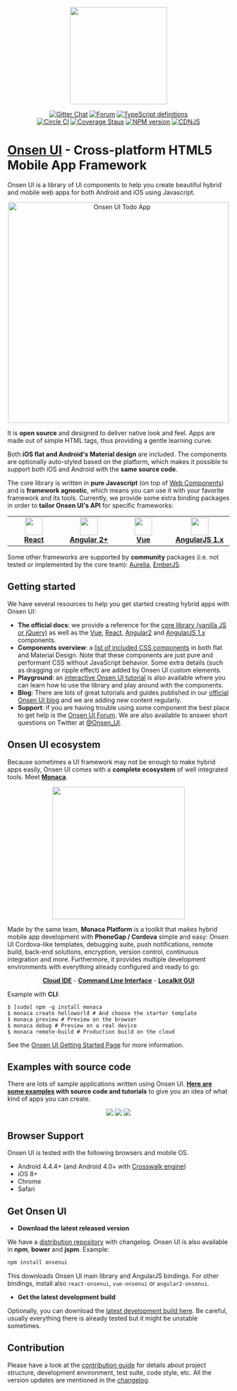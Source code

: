 <p align="center"><a href="https://onsen.io/" target="_blank"><img width="220"src="https://onsenui.github.io/art/logos/onsenui-logo-1.png"></a></p>

<p align="center">
  <a href="https://gitter.im/OnsenUI/OnsenUI"><img src="https://badges.gitter.im/Join%20Chat.svg" alt="Gitter Chat"></a>
  <a href="https://community.onsen.io/"><img src="https://img.shields.io/badge/forum-onsen--ui-FF412D.svg" alt="Forum"></a>
  <a href="https://github.com/OnsenUI/OnsenUI/blob/master/core/src/onsenui.d.ts"><img src="http://definitelytyped.org/badges/standard.svg" alt="TypeScript definitions"></a>
  <br>
  <a href="https://circleci.com/gh/OnsenUI/OnsenUI"><img src="https://circleci.com/gh/OnsenUI/OnsenUI.svg?style=shield" alt="Circle CI"></a>
  <a href="https://coveralls.io/github/OnsenUI/OnsenUI?branch=master"><img src="https://coveralls.io/repos/OnsenUI/OnsenUI/badge.svg?branch=master&service=github" alt="Coverage Staus"></a>
  <a href="https://badge.fury.io/js/onsenui"><img src="https://badge.fury.io/js/onsenui.svg" alt="NPM version"></a>
  <a href="https://cdnjs.com/libraries/onsen"><img src="https://img.shields.io/cdnjs/v/onsen.svg" alt="CDNJS"></a>
</p>

# [Onsen UI](https://onsen.io/) - Cross-platform HTML5 Mobile App Framework

<p>Onsen UI is a library of UI components to help you create beautiful hybrid and mobile web apps for both Android and iOS using Javascript.</p>

<p align="center"><img height="500" src="https://onsenui.github.io/art/showcase/showcase-onsenui.gif" alt="Onsen UI Todo App"></p>

It is <strong>open source</strong> and designed to deliver native look and feel. Apps are made out of simple HTML tags, thus providing a gentle learning curve.

Both <strong>iOS flat and Android's Material design</strong> are included. The components are optionally auto-styled based on the platform, which makes it possible to support both iOS and Android with the <strong>same source code</strong>.

The core library is written in <strong>pure Javascript</strong> (on top of <a href="http://webcomponents.org/">Web Components</a>) and is <strong>framework agnostic</strong>, which means you can use it with your favorite framework and its tools. Currently, we provide some extra binding packages in order to __tailor Onsen UI's API__ for specific frameworks:

<table>
  <tbody><tr>
    <td align="center" width="150"><a href="https://onsen.io/react"><img src="https://onsen.io/images/common/icn_react_top.svg" height="40"><br><strong>React</strong></a></td>
    <td align="center" width="150"><a href="https://onsen.io/angular2"><img src="https://onsen.io/images/common/icn_angular2_top.svg" height="40"><br><strong>Angular 2+</strong></a><br></td>
    <td align="center" width="150"><a href="https://onsen.io/vue"><img src="https://onsen.io/images/common/icn_vuejs_top.svg" height="40"><br><strong>Vue</strong></a><br></td>
    <td align="center" width="150"><a href="https://onsen.io/v2/docs/guide/angular1/index.html"><img src="https://onsen.io/images/common/icn_angular1_top.svg" height="40"><br><strong>AngularJS 1.x</strong></a><br></td>
  </tr></tbody>
</table>

Some other frameworks are supported by __community__ packages (i.e. not tested or implemented by the core team): [Aurelia](https://www.npmjs.com/package/aurelia-onsenui), [EmberJS](https://www.npmjs.com/package/ember-onsenui).

## Getting started

We have several resources to help you get started creating hybrid apps with Onsen UI:

* __The official docs__: we provide a reference for the [core library (vanilla JS or jQuery)](https://onsen.io/v2/docs/js.html) as well as the [Vue](https://onsen.io/v2/docs/guide/vue/index.html), [React](https://onsen.io/v2/docs/guide/react/index.html), [Angular2](https://onsen.io/v2/docs/guide/angular2/) and [AngularJS 1.x](https://onsen.io/v2/docs/guide/angular1/) components.
* __Components overview__: a [list of included CSS components](https://onsen.io/v2/docs/css.html) in both flat and Material Design. Note that these components are just pure and performant CSS without JavaScript behavior. Some extra details (such as dragging or ripple effect) are added by Onsen UI custom elements.
* __Playground__: an [interactive Onsen UI tutorial](https://onsen.io/tutorial/) is also available where you can learn how to use the library and play around with the components.
* __Blog__: There are lots of great tutorials and guides published in our [official Onsen UI blog](https://onsen.io/blog/categories/tutorial.html) and we are adding new content regularly.
* __Support__: if you are having trouble using some component the best place to get help is the [Onsen UI Forum](https://community.onsen.io/). We are also available to answer short questions on Twitter at [@Onsen_UI](https://twitter.com/Onsen_UI).

## Onsen UI ecosystem

Because sometimes a UI framework may not be enough to make hybrid apps easily, Onsen UI comes with a __complete ecosystem__ of well integrated tools. Meet [__Monaca__](https://monaca.io/).

<p align="center"><a href="https://monaca.io" target="_blank"><img width="300"src="https://onsenui.github.io/art/logos/monaca-logo-2.png"></a></p>

Made by the same team, __Monaca Platform__ is a toolkit that makes hybrid mobile app development with __PhoneGap / Cordova__ simple and easy: Onsen UI Cordova-like templates, debugging suite, push notifications, remote build, back-end solutions, encryption, version control, continuous integration and more. Furthermore, it provides multiple development environments with everything already configured and ready to go:

<p align="center">
  <a href="https://monaca.io/cloud.html"><strong>Cloud IDE</strong></a> -
  <a href="https://monaca.io/cli.html"><strong>Command Line Interface</strong></a> -
  <a href="https://monaca.io/localkit.html"><strong>Localkit GUI</strong></a>
</p>

Example with __CLI__:

```
$ [sudo] npm -g install monaca
$ monaca create helloworld # And choose the starter template
$ monaca preview # Preview on the browser
$ monaca debug # Preview on a real device
$ monaca remote-build # Production build on the cloud
```

See the [Onsen UI Getting Started Page](http://onsen.io/getting_started/) for more information.

## Examples with source code

There are lots of sample applications written using Onsen UI. __[Here are some examples](https://onsen.io/samples) with source code and tutorials__ to give you an idea of what kind of apps you can create.

<p align="center">
  <img src="https://onsen.io/images/samples/pokedex-pikachu.png">
  <img src="https://onsen.io/images/samples/react-redux-weather.png">
  <img src="https://onsen.io/images/samples/youtube.png">
</p>

## Browser Support

Onsen UI is tested with the following browsers and mobile OS.

 * Android 4.4.4+ (and Android 4.0+ with [Crosswalk engine](https://crosswalk-project.org/))
 * iOS 8+
 * Chrome
 * Safari

## Get Onsen UI

* __Download the latest released version__

We have a [distribution repository](https://github.com/OnsenUI/OnsenUI-dist/releases) with changelog. Onsen UI is also available in __npm__, __bower__ and __jspm__. Example:

```bash
npm install onsenui
```

This downloads Onsen UI main library and AngularJS bindings. For other bindings, install also `react-onsenui`, `vue-onsenui` or `angular2-onsenui`.

* __Get the latest development build__

Optionally, you can download the [latest development build here](https://circleci.com/api/v1/project/OnsenUI/OnsenUI/latest/artifacts/0/$CIRCLE_ARTIFACTS/onsenui.zip?branch=master&filter=successful). Be careful, usually everything there is already tested but it might be unstable sometimes.


## Contribution

Please have a look at the [contribution guide](https://github.com/OnsenUI/OnsenUI/blob/master/.github/CONTRIBUTING.md) for details about project structure, development environment, test suite, code style, etc. All the version updates are mentioned in the [changelog](https://github.com/OnsenUI/OnsenUI/blob/master/CHANGELOG.md).
